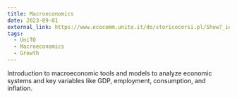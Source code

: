 ```yaml
---
title: Macroeconomics
date: 2023-09-01
external_link: https://www.ecocomm.unito.it/do/storicocorsi.pl/Show?_id=zye5_2223
tags:
  - UniTO
  - Macroeconomics
  - Growth
---
```


Introduction to macroeconomic tools and models to analyze economic systems and key variables like GDP, employment, consumption, and inflation.

<!--more-->
